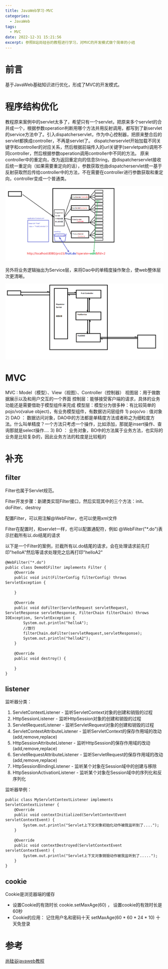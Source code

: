 ```yaml
---
title: JavaWeb学习-MVC
categories:
  - JavaWeb
tags:
  - MVC
date: 2022-12-31 15:21:56
excerpt: 参照B站尚硅谷的教程进行学习，对MVC的开发模式做个简单的小结
---
```


# 前言

基于JavaWeb基础知识进行优化，形成了MVC的开发模式。

# 程序结构优化

教程原来案例中的servlet太多了，希望只有一个servlet，把原来多个servlet的合并成一个，根据参数operation判断用哪个方法并用反射调用，都写到了新servlet的service方法中了。引入dispatcherservlet，作为中心控制器，把原来整合后的servlet都换成controller，不再是servlet了。
dispatcherservlet开始加载不同关键字和controller的对应关系，然后根据前端传入的url关键字(servletpath)调用不同controller，然后根据参数operation调用controller中不同的方法。
原来controller中的重定向，改为返回重定向的信息String，由dispatcherservlet接收后统一重定向（如果需要重定向的话），参数获取也由dispatcherservlet统一基于反射获取然后传给controller中的方法，不在需要在controller进行参数获取和重定向，controller变成一个普通类。

![](./2022-12-31-JavaWeb学习-MVC/javaweb优化基本思路.png)

另外将业务逻辑抽出为Service层，来将Dao中的单精度操作聚合，使web整体层次更清晰。

![](./2022-12-31-JavaWeb学习-MVC/Service层.png)

# MVC

MVC : Model（模型）、View（视图）、Controller（控制器）
视图层：用于做数据展示以及和用户交互的一个界面
控制层：能够接受客户端的请求，具体的业务功能还是需要借助于模型组件来完成
模型层：模型分为很多种：有比较简单的pojo/vo(value object)，有业务模型组件，有数据访问层组件
    1) pojo/vo : 值对象
    2) DAO ： 数据访问对象，DAO中的方法都是单精度方法或者称之为细粒度方法。什么叫单精度？一个方法只考虑一个操作，比如添加，那就是insert操作、查询那就是select操作....
    3) BO ： 业务对象，BO中的方法属于业务方法，也实际的业务是比较复杂的，因此业务方法的粒度是比较粗的

# 补充

## filter

Filter也属于Servlet规范。

Filter开发步骤：新建类实现Filter接口，然后实现其中的三个方法：init、doFilter、destroy

配置Filter，可以用注解@WebFilter，也可以使用xml文件 <filter> <filter-mapping>

Filter在配置时，和servlet一样，也可以配置通配符，例如 @WebFilter("*.do")表示拦截所有以.do结尾的请求

以下是一个Filter的案例，拦截所有以.do结尾的请求，会在处理请求前先打印"helloA"然后等请求处理完之后再打印"helloA2"

```
@WebFilter("*.do")
public class Demo01Filter implements Filter {
    @Override
    public void init(FilterConfig filterConfig) throws ServletException {

    }

    @Override
    public void doFilter(ServletRequest servletRequest, ServletResponse servletResponse, FilterChain filterChain) throws IOException, ServletException {
        System.out.println("helloA");
        //放行
        filterChain.doFilter(servletRequest,servletResponse);
        System.out.println("helloA2");
    }

    @Override
    public void destroy() {

    }
}
```

## listener

监听器分类：

1. ServletContextListener - 监听ServletContext对象的创建和销毁的过程
2. HttpSessionListener - 监听HttpSession对象的创建和销毁的过程
3. ServletRequestListener - 监听ServletRequest对象的创建和销毁的过程
4. ServletContextAttributeListener - 监听ServletContext的保存作用域的改动(add,remove,replace)
5. HttpSessionAttributeListener - 监听HttpSession的保存作用域的改动(add,remove,replace)
6. ServletRequestAttributeListener - 监听ServletRequest的保存作用域的改动(add,remove,replace)
7. HttpSessionBindingListener - 监听某个对象在Session域中的创建与移除
8. HttpSessionActivationListener - 监听某个对象在Session域中的序列化和反序列化

监听器举例：

```
public class MyServletContextListener implements ServletContextListener {
    @Override
    public void contextInitialized(ServletContextEvent servletContextEvent) {
        System.out.println("Servlet上下文对象初始化动作被我监听到了....");
    }

    @Override
    public void contextDestroyed(ServletContextEvent servletContextEvent) {
        System.out.println("Servlet上下文对象销毁动作被我监听到了.....");
    }
}
```

## cookie

Cookie是浏览器端的缓存

- 设置Cookie的有效时长
  cookie.setMaxAge(60)  ， 设置cookie的有效时长是60秒
- Cookie的应用：
  记住用户名和密码十天 setMaxAge(60 * 60 * 24 * 10)
  十天免登录

# 参考

[尚硅谷javaweb教程](https://www.bilibili.com/video/BV1AS4y177xJ/)











